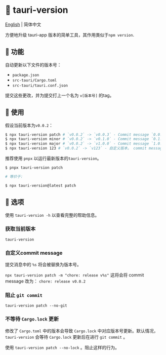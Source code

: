 # :tada: tauri-version

[English](./README.md) | 简体中文

方便地升级 tauri-app 版本的简单工具，其作用类似于`npm version`.

## :rocket: 功能

自动更新以下文件的版本号：

- `package.json`
- `src-tauri/Cargo.toml`
- `src-tauri/tauri.conf.json`

提交这些更改，并为提交打上一个名为 `v[版本号]` 的tag。

## :memo: 使用

假设当前版本为`v0.0.2`：

```sh
$ npx tauri-version patch # `v0.0.2` -> `v0.0.3` - Commit message `0.0.3`
$ npx tauri-version minor # `v0.0.2` -> `v0.1.0` - Commit message `0.1.0`
$ npx tauri-version major # `v0.0.2` -> `v1.0.0` - Commit message `1.0.0`
$ npx tauri-version 123 # `v0.0.2` -> `v123` - 自定义版本。 commit message `123`
```

推荐使用 `pnpx` 以运行最新版本的`tauri-version`。

```sh
$ pnpx tauri-version patch

# 等价于:

$ npx tauri-version@latest patch
```

## :wrench: 选项

使用 `tauri-version -h` 以查看完整的帮助信息。

### 获取当前版本

`tauri-version`

### 自定义commit message

提交消息中的 `%s` 将会被替换为版本号。

`npx tauri-version patch -m "chore: release v%s"`
这将会将 commit message 改为：
`chore: release v0.0.2`

### 阻止 `git commit`

`tauri-version patch --no-git`

### 不等待 `Cargo.lock` 更新

修改了 `Cargo.toml` 中的版本会导致 `Cargo.lock` 中对应版本号更新。默认情况，`tauri-version` 会等待 `Cargo.lock` 更新后在进行 `git commit` 。

使用 `tauri-version patch --no-lock` 。阻止这样的行为。
